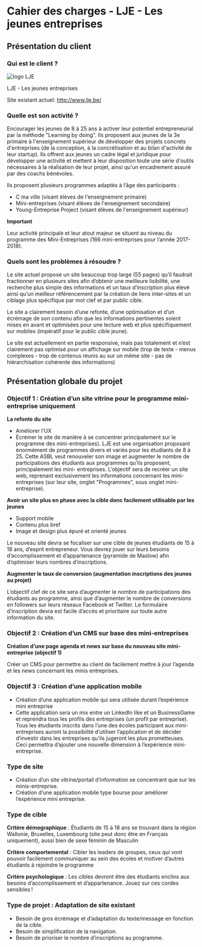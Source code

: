 # Cahier des charges - LJE - Les jeunes entreprises

## Présentation du client

### Qui est le client ?

![logo LJE](http://lje.be/images/logosLJE/LJE-Logo.jpg)

LJE - Les jeunes entreprises

Site existant actuel: http://www.lje.be/


### Quelle est son activité ?

Encourager les jeunes de 8 à 25 ans à activer leur potentiel entrepreneurial par la méthode "Learning by doing". Ils proposent aux jeunes de la 3e primaire à l'enseignement supérieur de développer des projets concrets d'entreprises (de la conception, à la concrétisation et au bilan d'activité de leur startup). Ils offrent aux jeunes un cadre légal et juridique pour développer une activité et mettent à leur disposition toute une série d'outils nécessaires à la réalisation de leur projet, ainsi qu'un encadrement assuré par des coachs bénévoles. 

Ils proposent plusieurs programmes adaptés à l’âge des participants :

* C ma ville (visant élèves de l'enseignement primaire) 
* Mini-entreprises (visant élèves de l'enseignement secondaire)
* Young-Entreprise Project (visant élèves de l'enseignement supérieur)

**Important**

Leur activité principale et leur atout majeur se situent au niveau du programme des Mini-Entreprises (166 mini-entreprises pour l’année 2017-2018).


### Quels sont les problèmes à résoudre ?

Le site actuel propose un site beaucoup trop large (55 pages) qu’il faudrait fractionner en plusieurs sites afin d’obtenir une meilleure lisibilité, une recherche plus simple des informations et un taux d’inscription plus élevé ainsi qu’un meilleur référencement par la création de liens inter-sites et un ciblage plus spécifique par mot clef et par public cible.

Le site a clairement besoin d’une refonte, d’une optimisation et d’un écrémage de son contenu afin que les informations pertinentes soient mises en avant et optimisées pour une lecture web et plus spécifiquement sur mobiles (impératif pour le public cible jeune).

Le site est actuellement en partie responsive, mais pas totalement et n’est clairement pas optimisé pour un affichage sur mobile (trop de texte - menus complexes - trop de contenus réunis au sur un même site - pas de hiérarchisation cohérente des informations)


## Présentation globale du projet

### Objectif 1 : Création d’un site vitrine pour le programme mini-entreprise uniquement

**La refonte du site** 
* Améliorer l’UX 
* Écrémer le site de manière à se concentrer principalement sur le programme des mini-entreprises). LJE est une organisation proposant énormément de programmes divers et variés pour les étudiants de 8 à 25. Cette ASBL veut renouveler son image et augmenter le nombre de participations des étudiants aux programmes qu’ils proposent, principalement les mini- entreprises. L’objectif sera de recréer un site web, reprenant exclusivement les informations concernant les mini-entreprises (sur leur site, onglet "Programmes", sous onglet mini-entreprise).

**Avoir un site plus en phase avec la cible donc facilement utilisable par les jeunes** 
* Support mobile 
* Contenu plus bref 
* Image et design plus épuré et orienté jeunes

Le nouveau site devra se focaliser sur une cible de jeunes étudiants de 15 à 18 ans, d’esprit entrepreneur. Vous devrez jouer sur leurs besoins d’accomplissement et d’appartenance (pyramide de Maslow) afin d’optimiser leurs nombres d’inscriptions.   

**Augmenter le taux de conversion (augmentation inscriptions des jeunes au projet)**

L’objectif clef de ce site sera d’augmenter le nombre de participations des étudiants au programme, ainsi que d’augmenter le nombre de conversions en followers sur leurs réseaux Facebook et Twitter. Le formulaire d’inscription devra est facile d’accès et prioritaire sur toute autre information du site.

### Objectif 2 : Création d’un CMS sur base des mini-entreprises

**Création d’une page agenda et news sur base du nouveau site mini-entreprise (objectif 1)**

Créer un CMS pour permettre au client de facilement mettre à jour l’agenda et les news concernant les minis entreprises.

### Objectif 3 : Création d’une application mobile

*	Création d’une application mobile qui sera utilisée durant l’expérience mini entreprise
*	Cette application sera un mix entre un LinkedIn like et un BusinessGame et reprendra tous les profils des entreprises (un profil par entreprise). Tous les étudiants inscrits dans l’une des écoles participant aux mini-entreprises auront la possibilité d’utiliser l’application et de décider d’investir dans les entreprises qu’ils jugeront les plus prometteuses.
 Ceci permettra d’ajouter une nouvelle dimension à l’expérience mini-entreprise.

### Type de site

* Création d’un site vitrine/portail d’information se concentrant que sur les minis-entreprise.
* Création d’une application mobile type bourse pour améliorer l’expérience mini entreprise. 


### Type de cible

**Critère démographique** : Étudiants de 15 à 18 ans se trouvant dans la région Wallonie, Bruxelles, Luxembourg (site peut donc être en Français uniquement), aussi bien de sexe féminin de Masculin

**Critère comportemental** : Cibler les leaders de groupes, ceux qui vont pouvoir facilement communiquer au sein des écoles et motiver d’autres étudiants à rejoindre le programme

**Critère psychologique** : Les cibles devront être des étudiants enclins aux besoins d’accomplissement et d’appartenance. Jouez sur ces cordes sensibles !


### Type de projet : Adaptation de site existant

* Besoin de gros écrémage et d’adaptation du texte/message en fonction de la cible.
* Besoin de simplification de la navigation.	
* Besoin de prioriser le nombre d’inscriptions au programme.



